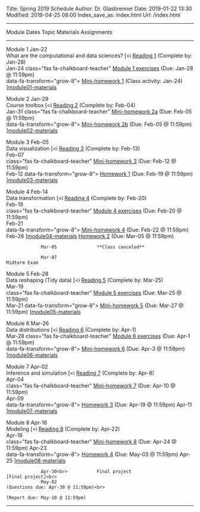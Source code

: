 Title: Spring 2019 Schedule
Author: Dr. Glasbrenner
Date: 2019-01-22 13:30
Modified: 2019-04-25 08:00
Index_save_as: index.html
Url: /index.html

------------------------------------------------------------------------------------------------------------------------------------------------------------------------------------
Module           Dates                Topic                                                         Materials                          Assignments
---------------- ---------------      --------------------------------------------------            ---------                          ---------------------------------------------
Module 1         Jan-22<br>           What are the computational and data sciences?                 [<i                                [Reading 1] (Complete by: Jan-28)<br>
                 Jan-24                                                                             class="fas fa-chalkboard-teacher"  [Module 1 exercises] (Due: Jan-28 @ 11:59pm)<br>
                                                                                                    data-fa-transform="grow-8">        [Mini-homework 1] (Class activity: Jan-24)
                                                                                                    </i>][module01-materials]

Module 2         Jan-29<br>           Course toolbox                                                [<i                                [Reading 2] (Complete by: Feb-04)<br>
                 Jan-31                                                                             class="fas fa-chalkboard-teacher"  [Mini-homework 2a] (Due: Feb-05 @ 11:59pm)<br>
                                                                                                    data-fa-transform="grow-8">        [Mini-homework 2b] (Due: Feb-05 @ 11:59pm)
                                                                                                    </i>][module02-materials]

Module 3         Feb-05<br>           Data visualization                                            [<i                                [Reading 3] (Complete by: Feb-13)<br>
                 Feb-07<br>                                                                         class="fas fa-chalkboard-teacher"  [Mini-homework 3] (Due: Feb-12 @ 11:59pm)<br>
                 Feb-12                                                                             data-fa-transform="grow-8">        [Homework 1] (Due: Feb-19 @ 11:59pm)
                                                                                                    </i>][module03-materials]

Module 4         Feb-14<br>           Data transformation                                           [<i                                [Reading 4] (Complete by: Feb-20)<br>
                 Feb-19<br>                                                                         class="fas fa-chalkboard-teacher"  [Module 4 exercises] (Due: Feb-20 @ 11:59pm)<br>
                 Feb-21<br>                                                                         data-fa-transform="grow-8">        [Mini-homework 4] (Due: Feb-22 @ 11:59pm)<br>
                 Feb-26                                                                             </i>][module04-materials]          [Homework 2] (Due: Mar-05 @ 11:59pm)

                 Mar-05               **Class canceled**

                 Mar-07                                                                                                                Midterm Exam

Module 5         Feb-28<br>           Data reshaping (Tidy data)                                    [<i                                [Reading 5] (Complete by: Mar-25)<br>
                 Mar-19<br>                                                                         class="fas fa-chalkboard-teacher"  [Module 5 exercises] (Due: Mar-25 @ 11:59pm)<br>
                 Mar-21                                                                             data-fa-transform="grow-8">        [Mini-homework 5] (Due: Mar-27 @ 11:59pm)
                                                                                                    </i>][module05-materials]
                 
Module 6         Mar-26<br>           Data distributions                                            [<i                                [Reading 6] (Complete by: Apr-1)<br>
                 Mar-28                                                                             class="fas fa-chalkboard-teacher"  [Module 6 exercises] (Due: Apr-1 @ 11:59pm)<br>
                                                                                                    data-fa-transform="grow-8">        [Mini-homework 6] (Due: Apr-3 @ 11:59pm)
                                                                                                    </i>][module06-materials]

Module 7         Apr-02<br>           Inference and simulation                                      [<i                                [Reading 7] (Complete by: Apr-8)<br>
                 Apr-04<br>                                                                         class="fas fa-chalkboard-teacher"  [Mini-homework 7] (Due: Apr-10 @ 11:59pm)<br>
                 Apr-09<br>                                                                         data-fa-transform="grow-8">        [Homework 3] (Due: Apr-19 @ 11:59pm)
                 Apr-11                                                                             </i>][module07-materials]

Module 8         Apr-16<br>           Modeling                                                      [<i                                [Reading 8] (Complete by: Apr-22)<br>
                 Apr-18<br>                                                                         class="fas fa-chalkboard-teacher"  [Mini-homework 8] (Due: Apr-24 @ 11:59pm)
                 Apr-23<br>                                                                         data-fa-transform="grow-8">        [Homework 4] (Due: May-03 @ 11:59pm)
                 Apr-25                                                                             </i>][module08-materials]

                 Apr-30<br>           Final project                                                                                    [Final project]<br>
                 May-02                                                                                                                (Questions due: Apr-30 @ 11:59pm)<br>
                                                                                                                                       (Report due: May-10 @ 11:59pm)

------------------------------------------------------------------------------------------------------------------------------------------------------------------------------------

[Reading 1]:          /assignments/reading01/
[Reading 2]:          /assignments/reading02/
[Reading 3]:          /assignments/reading03/
[Reading 4]:          /assignments/reading04/
[Reading 5]:          /assignments/reading05/
[Reading 6]:          /assignments/reading06/
[Reading 7]:          /assignments/reading07/
[Reading 8]:          /assignments/reading08/
[Homework 1]:         /assignments/homework-1/
[Homework 2]:         /assignments/homework-2/
[Homework 3]:         /assignments/homework-3/
[Homework 4]:         /assignments/homework-4/
[Final project]:      /assignments/final-project/
[Mini-homework 1]:    /assignments/minihw01-can-twitter-predict-election-results/
[Mini-homework 2a]:   /assignments/minihw02a-rmarkdown-practice/
[Mini-homework 2b]:   /assignments/minihw02b-visualization-practice/
[Mini-homework 3]:    /assignments/minihw03-visualization-by-example/
[Mini-homework 4]:    /assignments/minihw04-flights-of-new-york/
[Mini-homework 5]:    /assignments/minihw05-tidy-gradebook/
[Mini-homework 6]:    /assignments/minihw06-analyzing-data-distributions/
[Mini-homework 7]:    /assignments/minihw07-who-busts-the-mythbusters/
[Mini-homework 8]:    /assignments/minihw08-under-blood-pressure/
[Module 1 exercises]: /assignments/module01-exercises/
[Module 4 exercises]: /assignments/module04-exercises/
[Module 5 exercises]: /assignments/module05-exercises/
[Module 6 exercises]: /assignments/module06-exercises/
[module01-materials]: /materials/module01-materials/
[module02-materials]: /materials/module02-materials/
[module03-materials]: /materials/module03-materials/
[module04-materials]: /materials/module04-materials/
[module05-materials]: /materials/module05-materials/
[module06-materials]: /materials/module06-materials/
[module07-materials]: /materials/module07-materials/
[module08-materials]: /materials/module08-materials/
